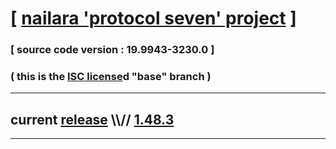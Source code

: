 
# [ [nailara 'protocol seven' project](http://src.nailara.net/) ]

### [ source code version : 19.9943-3230.0 ]

### ( this is the [ISC license](license)d "base" branch )
---
## current [release](https://github.com/anotherlink/nailara/releases) \\\\// [1.48.3](https://github.com/anotherlink/nailara/releases/tag/1.48.3)
---
